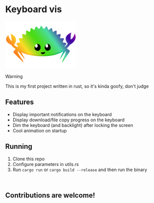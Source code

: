 <h1 id="title">Keyboard vis</h1>

<img src="https://github.com/dgudim/keyboard_vis/blob/master/assets/icon.png" height=150 id="icon"></img>
<img src="https://github.com/dgudim/keyboard_vis/blob/master/assets/preview.png" height=0 id="thumb"></img>

> [!WARNING]
> This is my first project written in rust, so it's kinda goofy, don't judge

## Features
- Display important notifications on the keyboard
- Display download/file copy progress on the keyboard
- Dim the keyboard (and backlight) after locking the screen
- Cool animation on startup

## Running 

1. Clone this repo
2. Configure parameters in utils.rs
3. Run `cargo run` or `cargo build --release` and then run the binary

<br>

## Contributions are welcome!

